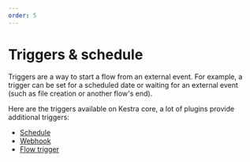 ```yaml
---
order: 5
---
```

# Triggers & schedule

Triggers are a way to start a flow from an external event. For example, a trigger can be set for a scheduled date or waiting for an external event (such as file creation or another flow's end).

Here are the triggers available on Kestra core, a lot of plugins provide additional triggers:

* [Schedule](./schedule.md)
* [Webhook](./webhook.md)
* [Flow trigger](./flow.md)
